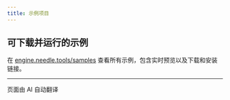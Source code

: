 ```yaml
---
title: 示例项目
---
```


<sample src="https://engine.needle.tools/samples-uploads/physics-cannon/" />

## 可下载并运行的示例
在 [engine.needle.tools/samples](https://engine.needle.tools/samples) 查看所有示例，包含实时预览以及下载和安装链接。
  
<!-- - [Brune Simons 20k](https://engine.needle.tools/samples/buno-simon-20k)  
  *Physics*
- [Stencil Portals](https://engine.needle.tools/samples/stencil-portals)  
  *URP RenderObject stencil to threejs*
- [Custom Shaders](https://engine.needle.tools/samples/custom-shaders)  
  *Unity ShaderGraph to threejs*
- [Sandbox](https://needle-tiny-starter.glitch.me/)  
  *Multi-user sandbox builder*
- [VideoPlayer](https://needle-videoplayer-sample.glitch.me/)  
  *Minimal Unity VideoPlayer sample*  
- [UI Button](https://engine.needle.tools/samples/ui-button)   
  *Minimal UI button event sample*
- [Spatial Trigger](https://needle-spatial-trigger-sample.glitch.me/)  
  *Define areas in your world and hookup events from Unity*
- and [more](https://engine.needle.tools/samples/)

---

<sample src="https://engine.needle.tools/samples/particles/" />

<video-embed src="https://user-images.githubusercontent.com/5083203/189970610-9f913d5e-4f77-4a64-bc15-beb8220e82cf.mp4" />
 
<video-embed src="https://user-images.githubusercontent.com/5083203/189973474-2d907e1c-fae3-439f-a349-5fe2c9b25b15.mp4" />
 
<video-embed src="https://user-images.githubusercontent.com/5083203/190458268-c66bad1e-fd68-4171-85b0-2ce001591650.mp4" />

<sample src="https://engine.needle.tools/samples/stencil-portals/" />

<sample src="https://engine.needle.tools/samples/iframe-content/" /> -->


<!-- <actiongroup>
<action href="https://github.com/needle-tools/needle-engine-samples">在 github 获取示例</action>
</actiongroup> -->

---
页面由 AI 自动翻译